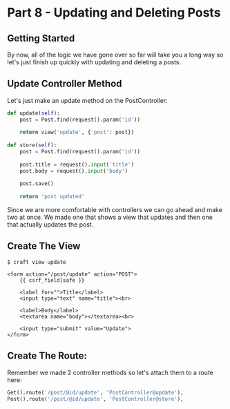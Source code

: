 # Part 8 - Updating and Deleting Posts

## Getting Started

By now, all of the logic we have gone over so far will take you a long way so let's just finish up quickly with updating and deleting a posts.

## Update Controller Method

Let's just make an update method on the PostController:

```python
def update(self):
    post = Post.find(request().param('id'))
    
    return view('update', {'post': post})
    
def store(self):
    post = Post.find(request().param('id'))
    
    post.title = request().input('title')
    post.body = request().input('body')
    
    post.save()
    
    return 'post updated'
```

Since we are more comfortable with controllers we can go ahead and make two at once. We made one that shows a view that updates and then one that actually updates the post.

## Create The View

```text
$ craft view update
```

```markup
<form action="/post/update" action="POST">
    {{ csrf_field|safe }}

    <label for="">Title</label>
    <input type="text" name="title"><br>

    <label>Body</label>
    <textarea name="body"></textarea><br>

    <input type="submit" value="Update">
</form>
```

## Create The Route:

Remember we made 2 controller methods so let's attach them to a route here:

```python
Get().route('/post/@id/update', 'PostController@update'),
Post().route('/post/@id/update', 'PostController@store'),
```

